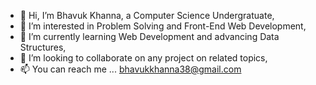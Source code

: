 - 👋 Hi, I’m Bhavuk Khanna, a Computer Science Undergratuate,
- 👀 I’m interested in Problem Solving and Front-End Web Development,
- 🌱 I’m currently learning Web Development and advancing Data Structures,
- 💞️ I’m looking to collaborate on any project on related topics,
- 📫 You can reach me  ... bhavukkhanna38@gmail.com
  

<!---
bhavuk-09/bhavuk-09 is a ✨ special ✨ repository because its `README.md` (this file) appears on your GitHub profile.
You can click the Preview link to take a look at your changes.
--->
